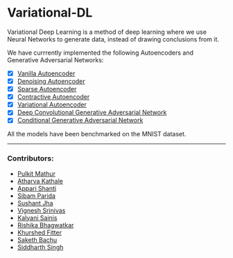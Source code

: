 # Variational-DL

Variational Deep Learning is a method of deep learning where we use Neural Networks to generate data, instead of drawing conclusions from it.

We have currrently implemented the following Autoencoders and Generative Adversarial Networks:

- [x] [Vanilla Autoencoder](autoencoders/vanilla)
- [x] [Denoising Autoencoder](autoencoders/denoise)
- [x] [Sparse Autoencoder](autoencoders/sparse)
- [x] [Contractive Autoencoder](autoencoders/contractive)
- [x] [Variational Autoencoder](autoencoders/VAE)
- [x] [Deep Convolutional Generative Adversarial Network](gans/DCGAN)
- [x] [Conditional Generative Adversarial Network](gans/CGAN)

All the models have been benchmarked on the MNIST dataset.

<hr />

### Contributors: 
* [Pulkit Mathur](https://github.com/mathurpulkit)
* [Atharva Kathale](https://github.com/Atharva-K12)
* [Appari Shanti](https://github.com/AppariShanti)
* [Sibam Parida](https://github.com/sibam23)
* [Sushant Jha](https://github.com/sushantjha78)
* [Vignesh Srinivas](https://github.com/vignesh-creator)
* [Kalyani Sainis](https://github.com/Kals-13)
* [Rishika Bhagwatkar](https://github.com/rishika2110)
* [Khurshed Fitter](https://github.com/GlazeDonuts)
* [Saketh Bachu](https://github.com/sakethbachu)
* [Siddharth Singh](https://github.com/SIDDXSingh)
